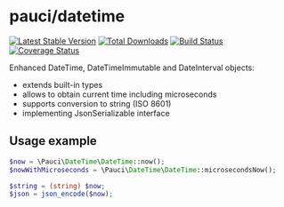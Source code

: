 # pauci/datetime

[![Latest Stable Version](https://poser.pugx.org/pauci/datetime/v/stable)](https://packagist.org/packages/pauci/datetime)
[![Total Downloads](https://poser.pugx.org/pauci/datetime/downloads)](https://packagist.org/packages/pauci/datetime)
[![Build Status](https://travis-ci.org/pauci/datetime.svg?branch=master)](https://travis-ci.org/pauci/datetime)
[![Coverage Status](https://coveralls.io/repos/pauci/datetime/badge.png?branch=master)](https://coveralls.io/r/pauci/datetime)

Enhanced DateTime, DateTimeImmutable and DateInterval objects:
- extends built-in types
- allows to obtain current time including microseconds
- supports conversion to string (ISO 8601)
- implementing JsonSerializable interface

## Usage example

```php
$now = \Pauci\DateTime\DateTime::now();
$nowWithMicroseconds = \Pauci\DateTime\DateTime::microsecondsNow();

$string = (string) $now;
$json = json_encode($now);
```
